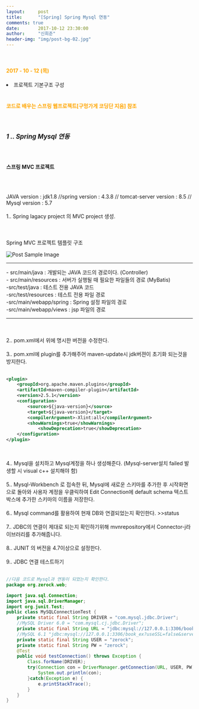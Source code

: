 ```yaml
---
layout:     post
title:      "[Spring] Spring Mysql 연동"
comments: true
date:       2017-10-12 23:30:00
author:     "신희준"
header-img: "img/post-bg-02.jpg"
---
```

<br>
<H4 style ="font-weight:bold; color : orange">2017 - 10 - 12 (목)</H4>
<li>프로젝트 기본구조 구성</li>

<br>
<H4 style ="font-weight:bold; color:orange;">코드로 배우는 스프링 웹프로젝트[구멍가게 코딩단 지음] 참조</H4>
<br>

<h5 style = "font-size: 17px; font-weight : bold;">1 .. Spring Mysql 연동</h5>

<br>
<p><b>스프링 MVC 프로젝트</b></p>
<br><br>
<p style="font-size:14px;">JAVA version : jdk1.8 //spring version : 4.3.8 // tomcat-server version : 8.5 // Mysql version : 5.7 <br><br>
1.. Spring lagacy project 의 MVC project 생성. <br><br>
<br><br>
Spring MVC 프로젝트 템플릿 구조
</p>

<img src="{{ site.baseurl }}/img/spst.JPG" alt="Post Sample Image">


<p style="font-size:14px;">
<hr>
- src/main/java : 개발되는 JAVA 코드의 경로이다. (Controller) <br>
- src/main/resources : 서버가 실행될 때 필요한 파일들의 경로 (MyBatis)
<br>
-src/test/java : 테스트 전용 JAVA 코드
<br>
-src/test/resources : 테스트 전용 파일 경로
<br>
-src/main/webapp/spring : Spring 설정 파일의 경로 <br>
-src/main/webapp/views : jsp 파일의 경로
<hr>



<br><br>
2.. pom.xml에서 위에 명시한 버전을 수정한다. <br><br>
3.. pom.xml에 plugin를 추가해주어 maven-update시 jdk버젼이 초기화 되는것을 방지한다.<br><br>
</p>

~~~xml
<plugin>
    <groupId>org.apache.maven.plugins</groupId>
  	<artifactId>maven-compiler-plugin</artifactId>
    <version>2.5.1</version>
    <configuration>
        <source>${java-version}</source>
        <target>${java-version}</target>
        <compilerArgument>-Xlint:all</compilerArgument>
        <showWarnings>true</showWarnings>
    		<showDeprecation>true</showDeprecation>
    </configuration>
</plugin>
~~~

<br>
<p style="font-size:14px;">
4.. Mysql을 설치하고 Mysql계정을 하나 생성해준다. (Mysql-server설치 failed 발생할 시 visual c++ 설치해야 함)
<br><br>
5.. Mysql-Workbench 로 접속한 뒤, Mysql에 새로운 스키마를 추가한 후 시작화면으로 돌아와 사용자 계정을 우클릭하여 Edit Connection에 default schema 텍스트박스에 추가한 스키마의 이름을 저장한다.<br><br>
6.. Mysql command를 활용하여 현재 DB와 연결되었는지 확인한다. >>status<br><br>
7.. JDBC의 연결이 제대로 되는지 확인하기위해 mvnrepository에서 Connector-j라이브러리를 추가해줍니다.<br><br>
8.. JUNIT 의 버전을 4.7이상으로 설정한다.<br><br>
9.. JDBC 연결 테스트하기<br><br>
</p>


~~~Java
//다음 코드로 Mysql과 연동이 되었는지 확인한다.
package org.zerock.web;

import java.sql.Connection;
import java.sql.DriverManager;
import org.junit.Test;
public class MySQLConnectionTest {
	private static final String DRIVER = "com.mysql.jdbc.Driver";
	//MySQL Driver 6.0 = "com.mysql.cj.jdbc.Driver";
	private static final String URL = "jdbc:mysql://127.0.0.1:3306/book_ex?useSSL=false";
	//MySQL 6.1 "jdbc:mysql://127.0.0.1:3306/book_ex?useSSL=false&serverTimezone=Asia/Seoul";
	private static final String USER = "zerock";
	private static final String PW = "zerock";
	@Test
	public void testConnection() throws Exception {
		Class.forName(DRIVER);
		try(Connection con = DriverManager.getConnection(URL, USER, PW)){
			System.out.println(con);
		}catch(Exception e) {
			e.printStackTrace();
		}
	}
}
~~~
